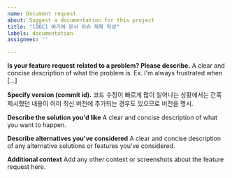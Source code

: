 ```yaml
---
name: Document request
about: Suggest a documentation for this project
title: "[DOC] 여기에 문서 이슈 제목 작성"
labels: documentation
assignees: ''

---
```


**Is your feature request related to a problem? Please describe.**
A clear and concise description of what the problem is. Ex. I'm always frustrated when [...]

**Specify version (commit id).**
코드 수정이 빠르게 많이 일어나는 상황에서는 간혹 제시했던 내용이 이미 최신 버전에 추가되는 경우도 있으므로 버전을 명시.

**Describe the solution you'd like**
A clear and concise description of what you want to happen.

**Describe alternatives you've considered**
A clear and concise description of any alternative solutions or features you've considered.

**Additional context**
Add any other context or screenshots about the feature request here.

